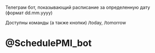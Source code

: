 Телеграм бот, показывающий расписание за определенную дату (формат dd.mm.yyyy)

Доступны команды (а также кнопки) /today, /tomorrow

# @SchedulePMI_bot

